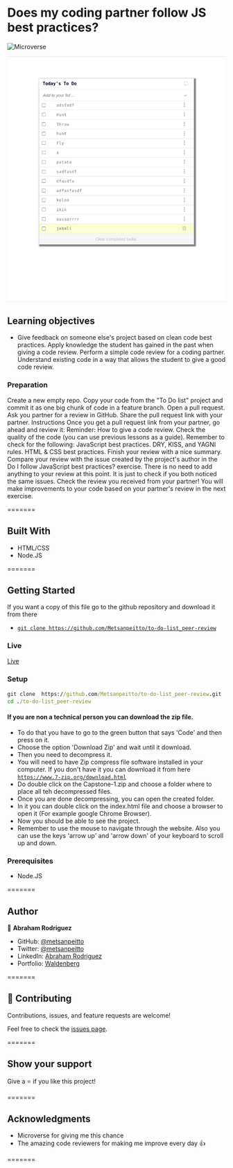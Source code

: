 # Does my coding partner follow JS best practices?

![Microverse](https://img.shields.io/badge/Microverse-blueviolet)

![Alt text](screenshot.png?raw=true 'Screenshot')

## Learning objectives

- Give feedback on someone else's project based on clean code best practices.
Apply knowledge the student has gained in the past when giving a code review.
Perform a simple code review for a coding partner.
Understand existing code in a way that allows the student to give a good code review.


### Preparation
Create a new empty repo.
Copy your code from the "To Do list" project and commit it as one big chunk of code in a feature branch.
Open a pull request.
Ask you partner for a review in GitHub.
Share the pull request link with your partner.
Instructions
Once you get a pull request link from your partner, go ahead and review it:
Reminder: How to give a code review.
Check the quality of the code (you can use previous lessons as a guide). Remember to check for the following:
JavaScript best practices.
DRY, KISS, and YAGNI rules.
HTML & CSS best practices.
Finish your review with a nice summary.
Compare your review with the issue created by the project's author in the Do I follow JavaScript best practices? exercise.
There is no need to add anything to your review at this point. It is just to check if you both noticed the same issues.
Check the review you received from your partner! You will make improvements to your code based on your partner's review in the next exercise.


=======

## Built With 

- HTML/CSS
- Node.JS

=======

## Getting Started

If you want a copy of this file go to the github repository and download it from there

- [`git clone https://github.com/Metsanpeitto/to-do-list_peer-review`](https://github.com/Metsanpeitto/to-do-list_peer-review)


### Live

[Live](https://metsanpeitto.github.io/to-do-list_peer-review/)


### Setup

```cmd
git clone  https://github.com/Metsanpeitto/to-do-list_peer-review.git
cd ./to-do-list_peer-review
```


#### If you are non a technical person you can download the zip file.

- To do that you have to go to the green button that says 'Code' and then press on it.
- Choose the option 'Download Zip' and wait until it download.
- Then you need to decompress it.
- You will need to have Zip compress file software installed in your computer. If you don't have it you can download it from here
  [`https://www.7-zip.org/download.html`](https://www.7-zip.org/download.html)
- Do double click on the Capstone-1.zip and choose a folder where to place all teh decompressed files.
- Once you are done decompressing, you can open the created folder.
- In it you can double click on the index.html file and choose a browser to open it (For example google Chrome Browser).
- Now you should be able to see the project.
- Remember to use the mouse to navigate through the website. Also you can use the keys 'arrow up' and 'arrow down' of your keyboard
  to scroll up and down.


### Prerequisites

- Node.JS

=======

## Author

👤 **Abraham Rodriguez**

- GitHub: [@metsanpeitto](https://github.com/Metsanpeitto)
- Twitter: [@metsanpeitto](https://twitter.com/home)
- LinkedIn: [Abraham Rodriguez](https://www.linkedin.com/in/abraham-rodriguez-3283a319a/)
- Portfolio: [Waldenberg](https://portfolio.waldenberginc.com)

=======

## 🤝 Contributing

Contributions, issues, and feature requests are welcome!

Feel free to check the [issues page](../../issues/).

=======

## Show your support

Give a ⭐️ if you like this project!

=======

## Acknowledgments

- Microverse for giving me this chance
- The amazing code reviewers for making me improve every day :thumbsup:

=======

